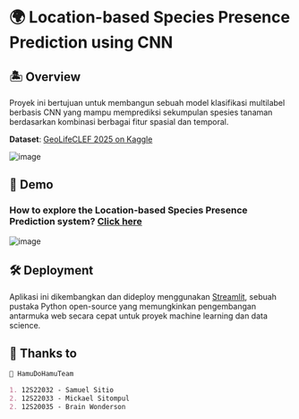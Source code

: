 # 🌍 Location-based Species Presence Prediction using CNN

## 🏝️ Overview
Proyek ini bertujuan untuk membangun sebuah model klasifikasi multilabel berbasis CNN yang mampu memprediksi sekumpulan spesies tanaman berdasarkan kombinasi berbagai fitur spasial dan temporal.

**Dataset**: [GeoLifeCLEF 2025 on Kaggle](https://www.kaggle.com/competitions/geolifeclef-2025/data)

![image](https://github.com/user-attachments/assets/0c4ea0ae-dc92-48a9-95b6-a953cdf5dbf7)


## 🚀 Demo
### How to explore the Location-based Species Presence Prediction system? [Click here](https://dami---project-5npsxbxzserecrmdtg4dvj.streamlit.app/)
![image](https://github.com/user-attachments/assets/551fd6ed-0127-4185-8685-326b6b87961d)

## 🛠️ Deployment
Aplikasi ini dikembangkan dan dideploy menggunakan [Streamlit](https://share.streamlit.io/), sebuah pustaka Python open-source yang memungkinkan pengembangan antarmuka web secara cepat untuk proyek machine learning dan data science.

## 🙌 Thanks to
```markdown
🤝 HamuDoHamuTeam

1. 12S22032 - Samuel Sitio
2. 12S22033 - Mickael Sitompul
2. 12S20035 - Brain Wonderson
```

